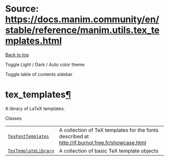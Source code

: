 # Source: https://docs.manim.community/en/stable/reference/manim.utils.tex_templates.html

[Back to top](#)

Toggle Light / Dark / Auto color theme

Toggle table of contents sidebar

tex\_templates[¶](#module-manim.utils.tex_templates "Link to this heading")
===========================================================================

A library of LaTeX templates.

Classes

|  |  |
| --- | --- |
| [`TexFontTemplates`](manim.utils.tex_templates.TexFontTemplates.html#manim.utils.tex_templates.TexFontTemplates "manim.utils.tex_templates.TexFontTemplates") | A collection of TeX templates for the fonts described at <http://jf.burnol.free.fr/showcase.html> |
| [`TexTemplateLibrary`](manim.utils.tex_templates.TexTemplateLibrary.html#manim.utils.tex_templates.TexTemplateLibrary "manim.utils.tex_templates.TexTemplateLibrary") | A collection of basic TeX template objects |
